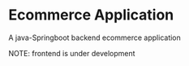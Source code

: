 # Ecommerce Application

A java-Springboot backend ecommerce application 

NOTE: frontend is under development
